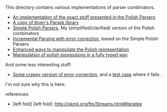 
This directory contains various implementations of parser combinators.

* [An implementation of the exact stuff presented in the Polish Parsers](master/Polish.hs)
* [A copy of Koen's Parsek library](master/Parsek.hs)
* [Simple Polish Parsers](master/SimplePolish.hs), My (simplified/clarified) version of the Polish combinators
* [Incremental Parsing with error correction](master/IncrementalParserWithGeneralizedErrorCorrection.hs), 
  based on the Simple Polish Parsers
* [Enhanced ways to manipulate the Polish representation](master/PolishStack.hs)
* [Manipulation of polish expressions in a fully typed way](master/Polish.agda)

And some less interesting stuff:

* [Some crappy version of error correction](master/IncrementalParserWithErrorCorrectionHack.hs), 
  and a [test case](master/TestCase1.hs) where it fails .

I'm not sure why this is here:

references:
 - [left fold]
[left fold]: http://okmij.org/ftp/Streams.html#iteratee
